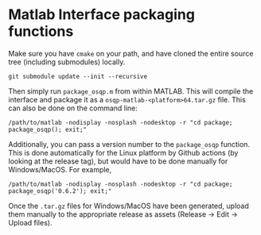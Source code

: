 # Matlab Interface packaging functions

Make sure you have `cmake` on your path, and have cloned the entire source tree (including submodules) locally.

```
git submodule update --init --recursive
```

Then simply run `package_osqp.m` from within MATLAB. This will compile the interface and package it as a `osqp-matlab-<platform>64.tar.gz` file.
This can also be done on the command line:

```
/path/to/matlab -nodisplay -nosplash -nodesktop -r "cd package; package_osqp(); exit;"
```

Additionally, you can pass a version number to the `package_osqp` function. This is done automatically for the Linux
platform by Github actions (by looking at the release tag), but would have to be done manually for Windows/MacOS. For example,

```
/path/to/matlab -nodisplay -nosplash -nodesktop -r "cd package; package_osqp('0.6.2'); exit;"
```

Once the `.tar.gz` files for Windows/MacOS have been generated, upload them manually to the appropriate release as assets (Release -> Edit -> Upload files).
